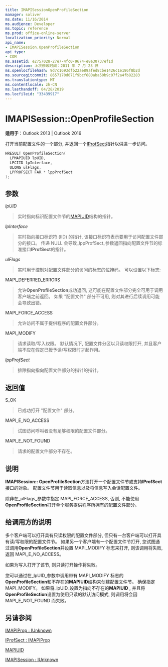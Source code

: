 ```yaml
---
title: IMAPISessionOpenProfileSection
manager: soliver
ms.date: 11/16/2014
ms.audience: Developer
ms.topic: reference
ms.prod: office-online-server
localization_priority: Normal
api_name:
- IMAPISession.OpenProfileSection
api_type:
- COM
ms.assetid: e2757028-27e7-4fc0-9674-e8e30737ef1d
description: 上次修改时间：2011 年 7 月 23 日
ms.openlocfilehash: 9d7c1693dfb22ae89afed8cbe1426c1e186f8b2d
ms.sourcegitcommit: 8657170d071f9bcf680aba50b9c07f2a4fb82283
ms.translationtype: MT
ms.contentlocale: zh-CN
ms.lasthandoff: 04/28/2019
ms.locfileid: "33439917"
---
```

# <a name="imapisessionopenprofilesection"></a>IMAPISession::OpenProfileSection

  
  
**适用于**：Outlook 2013 | Outlook 2016 
  
打开当前配置文件的一个部分, 并返回一个[IProfSect](iprofsectimapiprop.md)指针以供进一步访问。 
  
```cpp
HRESULT OpenProfileSection(
  LPMAPIUID lpUID,
  LPCIID lpInterface,
  ULONG ulFlags,
  LPPROFSECT FAR * lppProfSect
);
```

## <a name="parameters"></a>参数

 _lpUID_
  
> 实时指向标识配置文件节的[MAPIUID](mapiuid.md)结构的指针。 
    
 _lpInterface_
  
> 实时指向接口标识符 (IID) 的指针, 该接口标识符表示要用于访问配置文件部分的接口。 传递 NULL 会导致_lppProfSect_参数返回指向配置文件节的标准接口**IProfSect**的指针。
    
 _ulFlags_
  
> 实时用于控制对配置文件部分的访问的标志的位掩码。 可以设置以下标志:
    
MAPI_DEFERRED_ERRORS 
  
> 允许**OpenProfileSection**成功返回, 这可能在配置文件部分完全可用于调用客户端之前返回。 如果 "配置文件" 部分不可用, 则对其进行后续调用可能会导致出错。 
    
MAPI_FORCE_ACCESS
  
> 允许访问不属于提供程序的配置文件部分。
    
MAPI_MODIFY 
  
> 请求读取/写入权限。 默认情况下, 配置文件分区以只读权限打开, 并且客户端不应在假定已授予读/写权限时才起作用。 
    
 _lppProfSect_
  
> 排除指向指向配置文件部分的指针的指针。
    
## <a name="return-value"></a>返回值

S_OK 
  
> 已成功打开 "配置文件" 部分。
    
MAPI_E_NO_ACCESS 
  
> 试图访问呼叫者没有足够权限的配置文件部分。
    
MAPI_E_NOT_FOUND 
  
> 请求的配置文件部分不存在。
    
## <a name="remarks"></a>说明

**IMAPISession:: OpenProfileSection**方法打开一个配置文件节或支持**IProfSect**接口的对象。 配置文件节用于读取信息以及将信息写入会话配置文件。 
  
除非在_ulFlags_参数中指定 MAPI_FORCE_ACCESS, 否则, 不能使用**OpenProfileSection**打开单个服务提供程序所拥有的配置文件部分。 
  
## <a name="notes-to-callers"></a>给调用方的说明

多个客户端可以打开具有只读权限的配置文件部分, 但只有一台客户端可以打开具有读/写权限的配置文件节。 如果另一个客户端有一个配置文件节打开, 您试图通过调用**OpenProfileSection**并设置 MAPI_MODIFY 标志来打开, 则该调用将失败, 返回 MAPI_E_NO_ACCESS。 
  
如果为写入打开了该节, 则只读打开操作将失败。 
  
您可以通过在_lpUID_参数中调用带有 MAPI_MODIFY 标志的**OpenProfileSection**和不存在的**MAPIUID**结构来创建配置文件节。 确保指定 MAPI_MODIFY。 如果将_lpUID_设置为指向不存在的**MAPIUID** , 并且将**OpenProfileSection**设置为使用只读的默认访问模式, 则调用将会因 MAPI_E_NOT_FOUND 而失败。 
  
## <a name="see-also"></a>另请参阅



[IMAPIProp : IUnknown](imapipropiunknown.md)
  
[IProfSect : IMAPIProp](iprofsectimapiprop.md)
  
[MAPIUID](mapiuid.md)
  
[IMAPISession : IUnknown](imapisessioniunknown.md)

